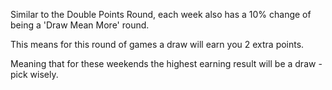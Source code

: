 Similar to the Double Points Round, each week also has a 10% change of being a 'Draw Mean More' round.

This means for this round of games a draw will earn you 2 extra points. 

Meaning that for these weekends the highest earning result will be a draw - pick wisely.